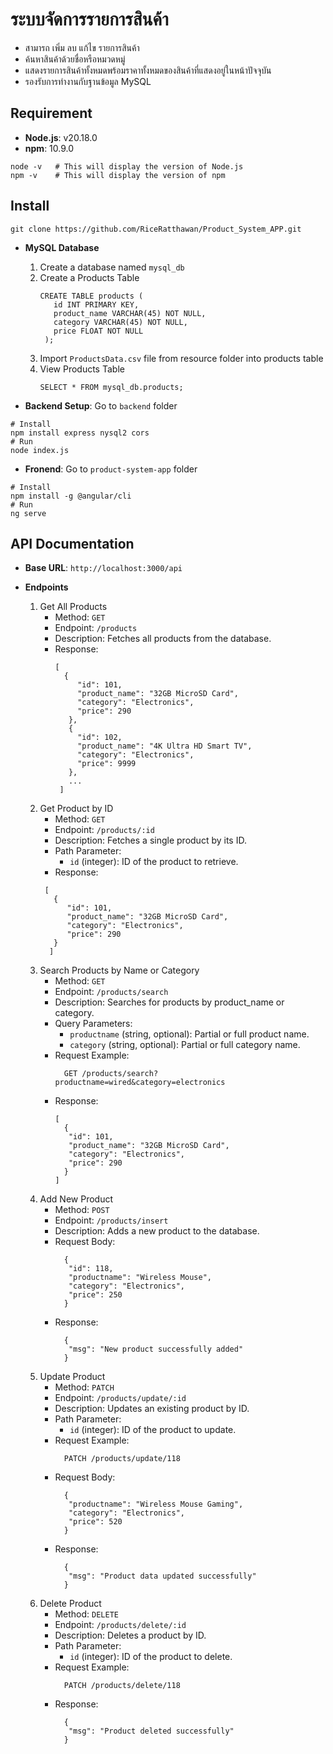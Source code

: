 # ระบบจัดการรายการสินค้า
- สามารถ เพิ่ม ลบ แก้ไข รายการสินค้า 
- ค้นหาสินค้าด้วยชื่อหรือหมวดหมู่
- แสดงรายการสินค้าทั้งหมดพร้อมราคาทั้งหมดของสินค้าที่แสดงอยู่ในหน้าปัจจุบัน
- รองรับการทำงานกับฐานข้อมูล MySQL
  
## Requirement
- **Node.js**: v20.18.0
- **npm**: 10.9.0
```
node -v   # This will display the version of Node.js
npm -v    # This will display the version of npm
```
## Install
```
git clone https://github.com/RiceRatthawan/Product_System_APP.git
```
- **MySQL Database**
  1. Create a database named `mysql_db`
  2. Create a Products Table
     ```
     CREATE TABLE products (
        id INT PRIMARY KEY,
        product_name VARCHAR(45) NOT NULL,
        category VARCHAR(45) NOT NULL,
        price FLOAT NOT NULL
      );
     ```
  3. Import `ProductsData.csv` file from resource folder into products table
  4. View Products Table
     ```
     SELECT * FROM mysql_db.products;
     ```
  
 - **Backend Setup**: Go to `backend` folder
```
# Install
npm install express nysql2 cors
# Run
node index.js
```
- **Fronend**: Go to `product-system-app` folder
```
# Install
npm install -g @angular/cli
# Run
ng serve
```
## API Documentation
- **Base URL**: 
```http://localhost:3000/api```

- **Endpoints**
  1. Get All Products
     - Method: `GET`
     - Endpoint: `/products`
     - Description: Fetches all products from the database.
     - Response:
       ```
       [
         {
            "id": 101,
            "product_name": "32GB MicroSD Card",
            "category": "Electronics",
            "price": 290
          },
          {
            "id": 102,
            "product_name": "4K Ultra HD Smart TV",
            "category": "Electronics",
            "price": 9999
          },
          ...
        ]
  2. Get Product by ID
     - Method: `GET`
     - Endpoint: `/products/:id`
     - Description: Fetches a single product by its ID.
     - Path Parameter:
        - `id` (integer): ID of the product to retrieve.
     - Response:
      ```
       [
         {
            "id": 101,
            "product_name": "32GB MicroSD Card",
            "category": "Electronics",
            "price": 290
         }
        ]
    3. Search Products by Name or Category
       - Method: `GET`
       - Endpoint: `/products/search`
       - Description: Searches for products by product_name or category.
       - Query Parameters:
            - `productname` (string, optional): Partial or full product name.
            - `category` (string, optional): Partial or full category name.
       - Request Example:
           ```
             GET /products/search?productname=wired&category=electronics
           ```
       - Response:
         ```
         [
           {
            "id": 101,
            "product_name": "32GB MicroSD Card",
            "category": "Electronics",
            "price": 290
           }
         ]
   4. Add New Product
      - Method: `POST`
      - Endpoint: `/products/insert`
      - Description: Adds a new product to the database.
      - Request Body:
           ```
             {
              "id": 118,
              "productname": "Wireless Mouse",
              "category": "Electronics",
              "price": 250
             }
           ```
       - Response:
         ```
           {
            "msg": "New product successfully added"
           }
   5. Update Product
      - Method: `PATCH`
      - Endpoint: `/products/update/:id`
      - Description: Updates an existing product by ID.
      - Path Parameter:
          - `id` (integer): ID of the product to update.
      - Request Example:
           ```
             PATCH /products/update/118
           ```
      - Request Body:
           ```
             {
              "productname": "Wireless Mouse Gaming",
              "category": "Electronics",
              "price": 520
             }
           ```
       - Response:
         ```
           {
            "msg": "Product data updated successfully"
           }
   6. Delete Product
      - Method: `DELETE`
      - Endpoint: `/products/delete/:id`
      - Description: Deletes a product by ID.
      - Path Parameter:
          - `id` (integer): ID of the product to delete.
      - Request Example:
           ```
             PATCH /products/delete/118
           ```
       - Response:
         ```
           {
            "msg": "Product deleted successfully"
           }
